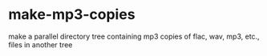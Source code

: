 make-mp3-copies
===============

make a parallel directory tree containing mp3 copies of flac, wav, mp3, etc., files in another tree
